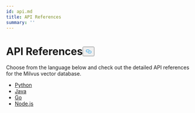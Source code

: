 ```yaml
---
id: api.md
title: API References
summary: ''
---
```

<h1 id="API-References" class="common-anchor-header">API References<button data-href="#API-References" class="anchor-icon" translate="no">
      <svg translate="no"
        aria-hidden="true"
        focusable="false"
        height="20"
        version="1.1"
        viewBox="0 0 16 16"
        width="16"
      >
        <path
          fill="#0092E4"
          fill-rule="evenodd"
          d="M4 9h1v1H4c-1.5 0-3-1.69-3-3.5S2.55 3 4 3h4c1.45 0 3 1.69 3 3.5 0 1.41-.91 2.72-2 3.25V8.59c.58-.45 1-1.27 1-2.09C10 5.22 8.98 4 8 4H4c-.98 0-2 1.22-2 2.5S3 9 4 9zm9-3h-1v1h1c1 0 2 1.22 2 2.5S13.98 12 13 12H9c-.98 0-2-1.22-2-2.5 0-.83.42-1.64 1-2.09V6.25c-1.09.53-2 1.84-2 3.25C6 11.31 7.55 13 9 13h4c1.45 0 3-1.69 3-3.5S14.5 6 13 6z"
        ></path>
      </svg>
    </button></h1><p>Choose from the language below and check out the detailed API references for the Milvus vector database.</p>
<ul>
<li><a href="https://milvus.io/api-reference/pymilvus/v2.1.1/About.md">Python</a></li>
<li><a href="https://milvus.io/api-reference/java/v2.1.0/About.md">Java</a></li>
<li><a href="https://milvus.io/api-reference/go/v2.1.1/About.md">Go</a></li>
<li><a href="https://milvus.io/api-reference/node/v2.1.2/About.md">Node.js</a></li>
</ul>
